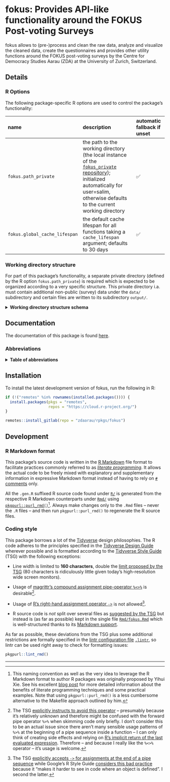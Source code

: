 # fokus: Provides API-like functionality around the FOKUS Post-voting Surveys

fokus allows to (pre-)process and clean the raw data, analyze and visualize the cleaned data, create the questionnaires and provides other utility functions around the FOKUS post-voting surveys by the Centre for Democracy Studies Aarau (ZDA) at the University of Zurich, Switzerland.

## Details

### R Options

The following package-specific R options are used to control the package’s functionality:

| **name**                      | **description**                                                                                                                                                                                                                             | **automatic fallback if unset** |
|:------------------------------|:--------------------------------------------------------------------------------------------------------------------------------------------------------------------------------------------------------------------------------------------|:--------------------------------|
| `fokus.path_private`          | the path to the working directory (the local instance of the [`fokus_private` repository](https://gitlab.com/zdaarau/private/fokus_private)); initialized automatically for user=salim, otherwise defaults to the current working directory | ✅                               |
| `fokus.global_cache_lifespan` | the default cache lifespan for all functions taking a `cache_lifespan` argument; defaults to 30 days                                                                                                                                        | ✅                               |

### Working directory structure

For part of this package’s functionality, a separate private directory (defined by the R option `fokus.path_private`) is required which is expected to be organized according to a very specific structure. This private directory i.a. must contain additional non-public (survey) data under the `data/` subdirectory and certain files are written to its subdirectory `output/`.

<details>
<summary>
<strong>Working directory structure schema</strong>
</summary>

``` fs
fokus_private/
├──bibliography/
|  ├──zotero_c2d.bib
|  └──zotero_c2d.json
├──bin/
|  └──pandoc/
|     ├──linux/
|     ├──macos/
|     └──windows/
├──config/
|  ├──csl/
|  ├──css/
|  ├──shared_pandoc_variables/
|  |  ├──online_de.yaml
|  |  ├──online_en.yaml
|  |  ├──print_de.yaml
|  |  └──print_en.yaml
|  ├──config.toml
|  ├──output.yaml
|  ├──pandoc_template.tex
|  ├──shared_header-includes.tex
|  └──...
├──data/
|  └──[CANTON]/
|     ├──easyvote_municipalities_[BALLOT_DATE].csv
|     ├──online_participation_codes_[BALLOT_DATE].txt
|     ├──survey_data_[BALLOT_DATE].xlsx
|     ├──survey_data_[BALLOT_DATE]_*.xlsx
|     ├──survey_data_preliminary_[BALLOT_DATE].xlsx
|     ├──voting_register_data_extra_[STATOFF_DELIVERY_DATE].xlsx
|     ├──voting_register_ids_[BALLOT_DATE].csv
|     └──...
├──fonts/
|  └──...
├──images/
|  ├──[CANTON]/
|  |  └──[BALLOT_DATE]
|  └──...
├──print_docs/
|  └──questionnaire_print_[BALLOT_DATE]_[CANTON].pdf
├──rmd/
|  ├──snippets/
|  |  ├──[CANTON]/
|  |  |  ├──[BALLOT_DATE]_cantonal_proposal_#.Rmd
|  |  |  ├──[BALLOT_DATE]_opinion_formation_and_participation.Rmd
|  |  |  ├──[BALLOT_DATE]_special_*.Rmd
|  |  |  ├──[BALLOT_DATE]_special_*_summary.Rmd
|  |  |  └──[BALLOT_DATE]_summary.Rmd
|  |  ├──imprint_de.Rmd
|  |  ├──imprint_en.Rmd
|  |  └──methodological_description.Rmd
|  ├──data_overview.Rmd
|  ├──questionnaire.Rmd
|  ├──paper_[BALLOT_DATE]_[CANTON].Rmd
|  ├──report_[BALLOT_DATE]_[CANTON].Rmd
|  ├──report_cantonal_majoritarian_[BALLOT_DATE]_[CANTON].Rmd
|  ├──report_cantonal_proportional_[BALLOT_DATE]_[CANTON].Rmd
|  ├──report_federal_majoritarian_[BALLOT_DATE]_[CANTON].Rmd
|  ├──report_federal_proportional_[BALLOT_DATE]_[CANTON].Rmd
|  └──special_*_[BALLOT_DATE]_[CANTON].Rmd
├──output/
|  ├──data/
|  |  ├──internal/
|  |  |  ├──r/
|  |  |  ├──spss/
|  |  |  └──stata/
|  |  ├──public/
|  |  └──publitest/
|  ├──images/
|  |  ├──[BALLOT_DATE]/
|  |  |  └──[CANTON]/
|  |  |     └──...
|  |  └──qr_codes/
|  |     └──[BALLOT_DATE]_[CANTON].zip
|  ├──questionnaires/
|  |  ├──questionnaire_[BALLOT_DATE]_[CANTON].csv
|  |  ├──questionnaire_[BALLOT_DATE]_[CANTON].html
|  |  ├──questionnaire_[BALLOT_DATE]_[CANTON].md
|  |  └──questionnaire_[BALLOT_DATE]_[CANTON].xlsx
|  ├──publications/
|  |  ├──libs/
|  |  └──...
|  └──rmd/
|     └──[BALLOT_DATE]/
|        └──[CANTON]/
|           └──plots/
├──README.Rmd
└──...
```

The following placeholders are used in the schema above:

-   `...` for further files and/or folders
-   `*` for a variable character sequence
-   `#` for a count starting with `1`
-   `[CANTON]` for the name of the FOKUS canton (in lower case), e.g. `aargau`
-   `[BALLOT_DATE]` for the FOKUS-covered ballot date (in the format `YYYY-MM-DD`), e.g. `2018-09-23`
-   `[STATOFF_DELIVERY_DATE]` for the delivery date of the voting register data provided by the cantonal statistical office (in the format `YYYY-MM-DD`), e.g. `2019-09-11`

</details>

## Documentation

The documentation of this package is found [here](https://rpkg.dev/fokus).

### Abbreviations

<details>
<summary>
<strong>Table of abbreviations</strong>
</summary>

| **Full expressions**             | **Abbreviation** |
|:---------------------------------|:-----------------|
| google                           | g                |
| proceed , procedure              | prcd             |
| procedures                       | prcds            |
| questionnaire                    | q                |
| questionnaires                   | qx               |
| statistik aargau                 | sa               |
| abbreviate , abbreviation        | abbr             |
| abbreviations                    | abbrs            |
| absolute                         | abs              |
| argument                         | arg              |
| arguments                        | args             |
| attribute                        | attr             |
| attributes                       | attrs            |
| authenticate , authentication    | auth             |
| authentications                  | auths            |
| bibliography                     | bib              |
| bibliographies                   | bibs             |
| character                        | chr              |
| characters                       | chrs             |
| column                           | col              |
| columns                          | cols             |
| command                          | cmd              |
| commands                         | cmds             |
| combination                      | combo            |
| combinations                     | combos           |
| condition                        | cnd              |
| conditions                       | cnds             |
| configure , configuration        | config           |
| configurations                   | configs          |
| database                         | db               |
| dataframe                        | df               |
| dataframes                       | dfs              |
| dataframe column                 | dfc              |
| dataframe row                    | dfr              |
| depend , dependency              | dep              |
| dependencies                     | deps             |
| develop , development, developer | dev              |
| developments, developers         | devs             |
| differentiate, difference        | diff             |
| differences                      | diffs            |
| directory                        | dir              |
| directories                      | dirs             |
| distribution                     | distro           |
| distributions                    | distros          |
| document                         | doc              |
| documents                        | docs             |
| double                           | dbl              |
| doubles                          | dbls             |
| element                          | el               |
| elements                         | els              |
| environment                      | env              |
| environments                     | envs             |
| exclude , exclusion              | excl             |
| expression                       | expr             |
| expressions                      | exprs            |
| factor                           | fct              |
| factors                          | fcts             |
| filesystem                       | fs               |
| formula                          | fm               |
| formulas, formulae               | fms              |
| function                         | fn               |
| functions                        | fns              |
| generate , generation            | gen              |
| generations                      | gens             |
| identify , identifier            | id               |
| identifiers                      | ids              |
| include , inclusion              | incl             |
| index                            | i                |
| indices/indexes                  | ix               |
| information                      | info             |
| initialize , initialization      | init             |
| integer                          | int              |
| integers                         | ints             |
| label                            | lbl              |
| labels                           | lbls             |
| language                         | lang             |
| languages                        | langs            |
| level                            | lvl              |
| levels                           | lvls             |
| list                             | ls               |
| logical                          | lgl              |
| logicals                         | lgls             |
| Markdown                         | md               |
| message                          | msg              |
| messages                         | msgs             |
| modify , modification            | mod              |
| modifications                    | mods             |
| number                           | nr               |
| numbers                          | nrs              |
| number of                        | n                |
| numeric                          | num              |
| numerics                         | nums             |
| object                           | obj              |
| objects                          | objs             |
| option                           | opt              |
| options                          | opts             |
| package                          | pkg              |
| packages                         | pkgs             |
| parameterize, parameter          | param            |
| parameters                       | params           |
| R Markdown                       | rmd              |
| refer , reference                | ref              |
| references                       | refs             |
| regular expression(s)            | regex            |
| relative                         | rel              |
| remove                           | rm               |
| roxygen2                         | roxy             |
| separate , separator             | sep              |
| separators                       | seps             |
| sequential, sequence             | seq              |
| sequences                        | seqs             |
| specify , specification          | spec             |
| specifications                   | specs            |
| string                           | str              |
| strings                          | strs             |
| temporary                        | tmp              |
| value                            | val              |
| values                           | vals             |
| variable                         | v                |
| variables                        | vx               |
| vectorize, vector                | vctr             |
| vectors                          | vctrs            |
| working directory                | wd               |

</details>

## Installation

To install the latest development version of fokus, run the following in R:

``` r
if (!("remotes" %in% rownames(installed.packages()))) {
  install.packages(pkgs = "remotes",
                   repos = "https://cloud.r-project.org/")
}

remotes::install_gitlab(repo = "zdaarau/rpkgs/fokus")
```

## Development

### R Markdown format

This package’s source code is written in the [R Markdown](https://rmarkdown.rstudio.com/) file format to facilitate practices commonly referred to as [*literate programming*](https://en.wikipedia.org/wiki/Literate_programming). It allows the actual code to be freely mixed with explanatory and supplementary information in expressive Markdown format instead of having to rely on [`#` comments](https://cran.r-project.org/doc/manuals/r-release/R-lang.html#Comments) only.

All the `.gen.R` suffixed R source code found under [`R/`](R/) is generated from the respective R Markdown counterparts under [`Rmd/`](Rmd/) using [`pkgpurl::purl_rmd()`](https://rpkg.dev/pkgpurl/reference/purl_rmd.html)[^1]. Always make changes only to the `.Rmd` files – never the `.R` files – and then run `pkgpurl::purl_rmd()` to regenerate the R source files.

### Coding style

This package borrows a lot of the [Tidyverse](https://www.tidyverse.org/) design philosophies. The R code adheres to the principles specified in the [Tidyverse Design Guide](https://principles.tidyverse.org/) wherever possible and is formatted according to the [Tidyverse Style Guide](https://style.tidyverse.org/) (TSG) with the following exceptions:

-   Line width is limited to **160 characters**, double the [limit proposed by the TSG](https://style.tidyverse.org/syntax.html#long-lines) (80 characters is ridiculously little given today’s high-resolution wide screen monitors).

-   Usage of [magrittr’s compound assignment pipe-operator `%<>%`](https://magrittr.tidyverse.org/reference/compound.html) is desirable[^2].

-   Usage of [R’s right-hand assignment operator `->`](https://rdrr.io/r/base/assignOps.html) is not allowed[^3].

-   R source code is *not* split over several files as [suggested by the TSG](https://style.tidyverse.org/package-files.html) but instead is (as far as possible) kept in the single file [`Rmd/fokus.Rmd`](Rmd/fokus.Rmd) which is well-structured thanks to its [Markdown support](#r-markdown-format).

As far as possible, these deviations from the TSG plus some additional restrictions are formally specified in the [lintr configuration file](https://github.com/jimhester/lintr#project-configuration) [`.lintr`](.lintr), so lintr can be used right away to check for formatting issues:

``` r
pkgpurl::lint_rmd()
```

---

[^1]: This naming convention as well as the very idea to leverage the R Markdown format to author R packages was originally proposed by Yihui Xie. See his excellent [blog post](https://yihui.name/rlp/) for more detailed information about the benefits of literate programming techniques and some practical examples. Note that using `pkgpurl::purl_rmd()` is a less cumbersome alternative to the Makefile approach outlined by him.

[^2]: The TSG [explicitly instructs to avoid this operator](https://style.tidyverse.org/pipes.html#assignment-2) – presumably because it’s relatively unknown and therefore might be confused with the forward pipe operator `%>%` when skimming code only briefly. I don’t consider this to be an actual issue since there aren’t many sensible usage patterns of `%>%` at the beginning of a pipe sequence inside a function – I can only think of creating side effects and relying on [R’s implicit return of the last evaluated expression](https://rdrr.io/r/base/function.html). Therefore – and because I really like the `%<>%` operator – it’s usage is welcome.

[^3]: The TSG [explicitly accepts `->` for assignments at the end of a pipe sequence](https://style.tidyverse.org/pipes.html#assignment-2) while Google’s R Style Guide [considers this bad practice](https://google.github.io/styleguide/Rguide.html#right-hand-assignment) because it “makes it harder to see in code where an object is defined”. I second the latter.
